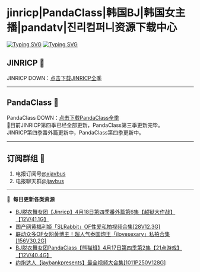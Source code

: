 # jinricp|PandaClass|韩国BJ|韩国女主播|pandatv|진리컴퍼니资源下载中心   
[![Typing SVG](https://readme-typing-svg.herokuapp.com?font=Fira+Code&pause=1000&center=true&vCenter=true&random=true&width=435&lines=所有链接都需要翻墙访问)](https://jinri-cp.neocities.org/free.html)
[![Typing SVG](https://readme-typing-svg.herokuapp.com?font=Fira+Code&pause=1000&center=true&vCenter=true&random=true&width=435&lines=点击进入福利资源下载中心)](https://pandaclass.neocities.org/)
## JINRICP 👋   
JINRICP DOWN：[点击下载JINRICP全季](https://mypikpak.com/s/VODz7HXQoqcX0UrvaXfDtFoPo1)
****
## PandaClass 💯   
PandaClass DOWN：[点击下载PandaClass全季](https://mypikpak.com/s/VOKOTZkoEnkyvCnELVSquM97o1)   
💞目前JINRICP第四季已经全部更新，PandaClass第三季更新完毕。   
JINRICP第四季番外篇更新中，PandaClass第四季更新中。
****
## 订阅群组 🔞
1. 电报订阅号[@xjavbus](https://t.me/xjavbus)
2. 电报聊天群[@ljavbus](https://t.me/ljavbus)
**** 
📕 &nbsp;**每日更新各类资源**
<!-- BLOG-POST-LIST:START -->
- [BJ脱衣舞女团【Jinricp】4月18日第四季番外篇第6集【越狱大作战】【12V/41.1G】](https://fuli.rulel.com/344.html)
- [国产网黄福利姬「SLRabbit」OF性爱私拍视频合集[28V12.3G]](https://fuli.rulel.com/343.html)
- [联动众多OF女网黄博主！超人气泰国炮王「ilovesexary」私拍合集[156V30.2G]](https://fuli.rulel.com/342.html)
- [BJ脱衣舞女团PandaClass【熊猫班】4月17日第四季第2集【21点游戏】【12V/40.4G】](https://fuli.rulel.com/341.html)
- [约炮达人【jaybankpresents】最全视频大合集[1011P250V128G]](https://fuli.rulel.com/340.html)
<!-- BLOG-POST-LIST:END -->
